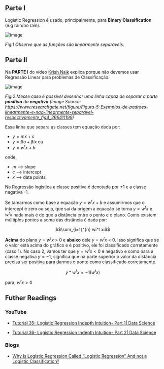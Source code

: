 ## Parte I
Logistic Regression é usado, principalmente, para **Binary Classification** (e.g rain/no rain).

![image](https://github.com/user-attachments/assets/8de06392-f58b-4e4e-af65-4a22ac4b75d5)

_Fig.1 Observe que as funções são linearmente separáveis._
## Parte II
Na **PARTE I** do vídeo [Krish Naik](https://www.youtube.com/watch?v=uFfsSgQgerw) explica porque não devemos usar Regressão Linear para problemas de Classificação.

![image](https://github.com/user-attachments/assets/830c48ba-86f5-4702-b50f-4603092dcae0)


_Fig.2 Messe caso é possível desenhar uma linha capaz de separar a parte **positiva** da **negativa** (Image Source: https://www.researchgate.net/figure/Figura-5-Exemplos-de-padroes-linearmente-e-nao-linearmente-separavel-respectivamente_fig4_266411199)_

Essa linha que separa as classes tem equação dada por:

- $y = mx + c$
- $y = \beta o + \beta ix$ ou
- $y = w^t x + b$

onde,

-  $m$ --> slope
-  $c$ --> intercept
-  $x$ --> data points

Na Regressão logistica a classe positiva é denotada por +1 e a classe negativa -1.

Se tamarmos como base a equação $y = w^t x + b$ e assumirmos que o intercept é zero ou seja, que sai da origem a equação se torna $y = w^t x$ e $w^t x$ nada mais é do que a distância entre o ponto e o plano. Como existem múltiplos pontos a soma das distância é dada por:

$$\sum_{i=1}^{n}  wi^t xi$$

**Acima** do plano  $y = w^t x$  > 0 e **abaixo** dele  $y = w^t x$  < 0. Isso significa que se o valor está acima do gráfico e é positivo, ele foi classificado corretamente (caso 1). No caso 2, vamos ter que $y = w^t x  < 0$ é negativo e como para a classe negativa $y= -1$, significa que na parte superior o valor da distância precisa ser positiva para darmos o ponto como classificado corretamente.


$$y*w^t x = -1(w^t x )$$

para, $w^t x > 0$

## Futher Readings

### YouTube
- [Tutorial 35- Logistic Regression Indepth Intuition- Part 1| Data Science](https://www.youtube.com/watch?v=L_xBe7MbPwk)

- [Tutorial 36- Logistic Regression Indepth Intuition- Part 2| Data Science](https://www.youtube.com/watch?v=uFfsSgQgerw)

### Blogs
- [Why Is Logistic Regression Called “Logistic Regression” And not a Logistic Classification?](https://medium.com/@praveenraj.gowd/why-is-logistic-regression-called-logistic-regression-and-not-a-logistic-classification-5a418293040d#:~:text=Linear%20regression%20gives%20a%20continuous,%E2%80%9CRegression%E2%80%9D%20in%20its%20name.)
